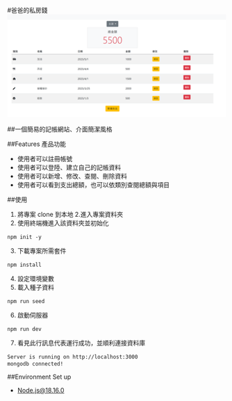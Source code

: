 #爸爸的私房錢
![img.png](記帳.png)

##一個簡易的記帳網站、介面簡潔風格

##Features 產品功能

- 使用者可以註冊帳號
- 使用者可以登陸、建立自己的記帳資料
- 使用者可以新增、修改、查閱、刪除資料
- 使用者可以看到支出總額，也可以依類別查閱總額與項目

##使用

1. 將專案 clone 到本地 2.進入專案資料夾
2. 使用終端機進入該資料夾並初始化

```
npm init -y
```

3. 下載專案所需套件

```
npm install
```

4. 設定環境變數
5. 載入種子資料

```
npm run seed
```

6. 啟動伺服器

```
npm run dev
```

7. 看見此行訊息代表運行成功，並順利連接資料庫

```
Server is running on http://localhost:3000
mongodb connected!
```

##Environment Set up

- Node.js@18.16.0
